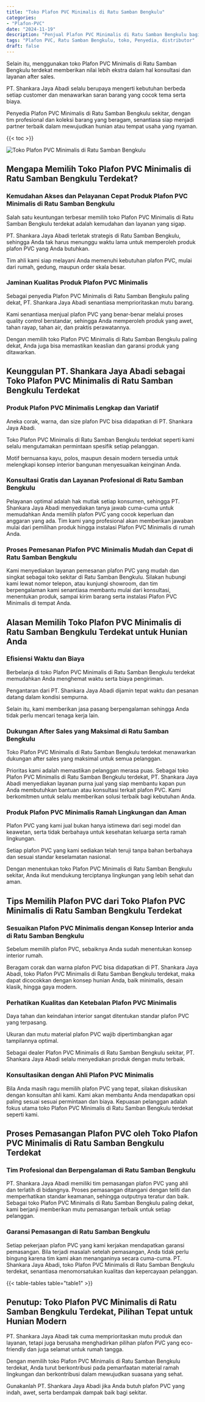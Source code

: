 ```yaml
---
title: "Toko Plafon PVC Minimalis di Ratu Samban Bengkulu"
categories: 
- "Plafon-PVC"
date: "2024-11-19"
description: "Penjual Plafon PVC Minimalis di Ratu Samban Bengkulu bagi rumah, perkantoran, dan ritel. Material berkualitas, beragam motif, variasi warna elegan, beserta jasa penempatan dikerjakan oleh teknisi profesional dan garansi resmi!|Servis penyediaan Plafon PVC Minimalis di Ratu Samban Bengkulu untuk keperluan rumah, kantor, maupun ritel, beserta material berkualitas dan pemasangan oleh teknisi profesional serta jaminan resmi.|Solusi Plafon PVC Minimalis di Ratu Samban Bengkulu yang andal bagi hunian, office, dan gerai, bersama produk terbaik dan penempatan ditangani oleh tenaga ahli berpengalaman dan kepastian resmi.|Distribusi Plafon PVC Minimalis di Ratu Samban Bengkulu untuk tempat tinggal, office, dan ritel, beserta material unggulan dan pemasangan oleh tenaga ahli berpengalaman, lengkap beserta garansi resmi.}"
tags: "Plafon PVC, Ratu Samban Bengkulu, toko, Penyedia, distributor"
draft: false
---
```


Selain itu, menggunakan toko Plafon PVC Minimalis di Ratu Samban Bengkulu terdekat memberikan nilai lebih ekstra dalam hal konsultasi dan layanan after sales.

PT. Shankara Jaya Abadi selalu berupaya mengerti kebutuhan berbeda setiap customer dan menawarkan saran barang yang cocok tema serta biaya.

Penyedia Plafon PVC Minimalis di Ratu Samban Bengkulu sekitar, dengan tim profesional dan koleksi barang yang beragam, senantiasa siap menjadi partner terbaik dalam mewujudkan hunian atau tempat usaha yang nyaman.

{{< toc >}}

![Toko Plafon PVC Minimalis di Ratu Samban Bengkulu](/images/Plafon-PVC/Toko-Plafon-PVC-Minimalis-di-Ratu-Samban-Bengkulu.png)


## Mengapa Memilih Toko Plafon PVC Minimalis di Ratu Samban Bengkulu Terdekat?

### Kemudahan Akses dan Pelayanan Cepat Produk Plafon PVC Minimalis di Ratu Samban Bengkulu

Salah satu keuntungan terbesar memilih toko Plafon PVC Minimalis di Ratu Samban Bengkulu terdekat adalah kemudahan dan layanan yang sigap.

PT. Shankara Jaya Abadi terletak strategis di Ratu Samban Bengkulu, sehingga Anda tak harus menunggu waktu lama untuk memperoleh produk plafon PVC yang Anda butuhkan.

Tim ahli kami siap melayani Anda memenuhi kebutuhan plafon PVC, mulai dari rumah, gedung, maupun order skala besar.

### Jaminan Kualitas Produk Plafon PVC Minimalis

Sebagai penyedia Plafon PVC Minimalis di Ratu Samban Bengkulu paling dekat, PT. Shankara Jaya Abadi senantiasa memprioritaskan mutu barang.

Kami senantiasa menjual plafon PVC yang benar-benar melalui proses quality control berstandar, sehingga Anda memperoleh produk yang awet, tahan rayap, tahan air, dan praktis perawatannya.

Dengan memilih toko Plafon PVC Minimalis di Ratu Samban Bengkulu paling dekat, Anda juga bisa memastikan keaslian dan garansi produk yang ditawarkan.

## Keunggulan PT. Shankara Jaya Abadi sebagai Toko Plafon PVC Minimalis di Ratu Samban Bengkulu Terdekat

### Produk Plafon PVC Minimalis Lengkap dan Variatif

Aneka corak, warna, dan size plafon PVC bisa didapatkan di PT. Shankara Jaya Abadi.

Toko Plafon PVC Minimalis di Ratu Samban Bengkulu terdekat seperti kami selalu mengutamakan permintaan spesifik setiap pelanggan.

Motif bernuansa kayu, polos, maupun desain modern tersedia untuk melengkapi konsep interior bangunan menyesuaikan keinginan Anda.

### Konsultasi Gratis dan Layanan Profesional di Ratu Samban Bengkulu

Pelayanan optimal adalah hak mutlak setiap konsumen, sehingga PT. Shankara Jaya Abadi menyediakan tanya jawab cuma-cuma untuk memudahkan Anda memilih plafon PVC yang cocok keperluan dan anggaran yang ada. Tim kami yang profesional akan memberikan jawaban mulai dari pemilihan produk hingga instalasi Plafon PVC Minimalis di rumah Anda.

### Proses Pemesanan Plafon PVC Minimalis Mudah dan Cepat di Ratu Samban Bengkulu

Kami menyediakan layanan pemesanan plafon PVC yang mudah dan singkat sebagai toko sekitar di Ratu Samban Bengkulu. Silakan hubungi kami lewat nomor telepon, atau kunjungi showroom, dan tim berpengalaman kami senantiasa membantu mulai dari konsultasi, menentukan produk, sampai kirim barang serta instalasi Plafon PVC Minimalis di tempat Anda.

## Alasan Memilih Toko Plafon PVC Minimalis di Ratu Samban Bengkulu Terdekat untuk Hunian Anda

### Efisiensi Waktu dan Biaya

Berbelanja di toko Plafon PVC Minimalis di Ratu Samban Bengkulu terdekat memudahkan Anda menghemat waktu serta biaya pengiriman.

Pengantaran dari PT. Shankara Jaya Abadi dijamin tepat waktu dan pesanan datang dalam kondisi sempurna.

Selain itu, kami memberikan jasa pasang berpengalaman sehingga Anda tidak perlu mencari tenaga kerja lain.

### Dukungan After Sales yang Maksimal di Ratu Samban Bengkulu

Toko Plafon PVC Minimalis di Ratu Samban Bengkulu terdekat menawarkan dukungan after sales yang maksimal untuk semua pelanggan.

Prioritas kami adalah memastikan pelanggan merasa puas. Sebagai toko Plafon PVC Minimalis di Ratu Samban Bengkulu terdekat, PT. Shankara Jaya Abadi menyediakan layanan purna jual yang siap membantu kapan pun Anda membutuhkan bantuan atau konsultasi terkait plafon PVC. Kami berkomitmen untuk selalu memberikan solusi terbaik bagi kebutuhan Anda.

### Produk Plafon PVC Minimalis Ramah Lingkungan dan Aman

Plafon PVC yang kami jual bukan hanya istimewa dari segi model dan keawetan, serta tidak berbahaya untuk kesehatan keluarga serta ramah lingkungan.

Setiap plafon PVC yang kami sediakan telah teruji tanpa bahan berbahaya dan sesuai standar keselamatan nasional.

Dengan menentukan toko Plafon PVC Minimalis di Ratu Samban Bengkulu sekitar, Anda ikut mendukung terciptanya lingkungan yang lebih sehat dan aman.

## Tips Memilih Plafon PVC dari Toko Plafon PVC Minimalis di Ratu Samban Bengkulu Terdekat

### Sesuaikan Plafon PVC Minimalis dengan Konsep Interior anda di Ratu Samban Bengkulu

Sebelum memilih plafon PVC, sebaiknya Anda sudah menentukan konsep interior rumah.

Beragam corak dan warna plafon PVC bisa didapatkan di PT. Shankara Jaya Abadi, toko Plafon PVC Minimalis di Ratu Samban Bengkulu terdekat, maka dapat dicocokkan dengan konsep hunian Anda, baik minimalis, desain klasik, hingga gaya modern.

### Perhatikan Kualitas dan Ketebalan Plafon PVC Minimalis

Daya tahan dan keindahan interior sangat ditentukan standar plafon PVC yang terpasang.

Ukuran dan mutu material plafon PVC wajib dipertimbangkan agar tampilannya optimal.

Sebagai dealer Plafon PVC Minimalis di Ratu Samban Bengkulu sekitar, PT. Shankara Jaya Abadi selalu menyediakan produk dengan mutu terbaik.

### Konsultasikan dengan Ahli Plafon PVC Minimalis

Bila Anda masih ragu memilih plafon PVC yang tepat, silakan diskusikan dengan konsultan ahli kami. Kami akan membantu Anda mendapatkan opsi paling sesuai sesuai permintaan dan biaya. Kepuasan pelanggan adalah fokus utama toko Plafon PVC Minimalis di Ratu Samban Bengkulu terdekat seperti kami.

## Proses Pemasangan Plafon PVC oleh Toko Plafon PVC Minimalis di Ratu Samban Bengkulu Terdekat

### Tim Profesional dan Berpengalaman di Ratu Samban Bengkulu

PT. Shankara Jaya Abadi memiliki tim pemasangan plafon PVC yang ahli dan terlatih di bidangnya. Proses pemasangan ditangani dengan teliti dan memperhatikan standar keamanan, sehingga outputnya teratur dan baik. Sebagai toko Plafon PVC Minimalis di Ratu Samban Bengkulu paling dekat, kami berjanji memberikan mutu pemasangan terbaik untuk setiap pelanggan.

### Garansi Pemasangan di Ratu Samban Bengkulu

Setiap pekerjaan plafon PVC yang kami kerjakan mendapatkan garansi pemasangan. Bila terjadi masalah setelah pemasangan, Anda tidak perlu bingung karena tim kami akan menanganinya secara cuma-cuma. PT. Shankara Jaya Abadi, toko Plafon PVC Minimalis di Ratu Samban Bengkulu terdekat, senantiasa menomorsatukan kualitas dan kepercayaan pelanggan.

{{< table-tables table="table1" >}}

## Penutup: Toko Plafon PVC Minimalis di Ratu Samban Bengkulu Terdekat, Pilihan Tepat untuk Hunian Modern

PT. Shankara Jaya Abadi tak cuma memprioritaskan mutu produk dan layanan, tetapi juga berusaha menghadirkan pilihan plafon PVC yang eco-friendly dan juga selamat untuk rumah tangga.

Dengan memilih toko Plafon PVC Minimalis di Ratu Samban Bengkulu terdekat, Anda turut berkontribusi pada pemanfaatan material ramah lingkungan dan berkontribusi dalam mewujudkan suasana yang sehat.

Gunakanlah PT. Shankara Jaya Abadi jika Anda butuh plafon PVC yang indah, awet, serta berdampak dampak baik bagi sekitar.